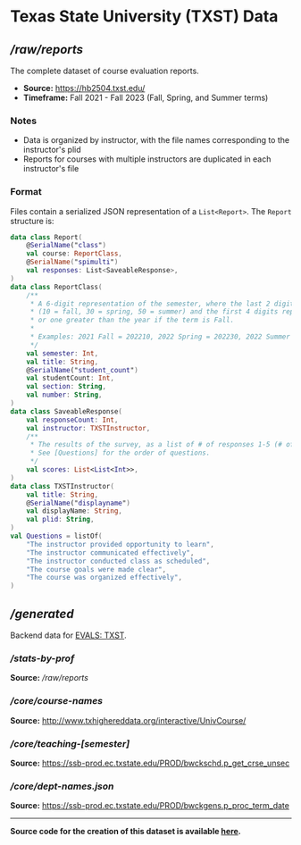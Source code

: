 # Texas State University (TXST) Data

## */raw/reports*

The complete dataset of course evaluation reports.

- **Source:** https://hb2504.txst.edu/
- **Timeframe:** Fall 2021 - Fall 2023 (Fall, Spring, and Summer terms)

### Notes
- Data is organized by instructor, with the file names corresponding to the instructor's plid
- Reports for courses with multiple instructors are duplicated in each instructor's file

### Format
Files contain a serialized JSON representation of a `List<Report>`. The `Report` structure is:

```kotlin
data class Report(
    @SerialName("class")
    val course: ReportClass,
    @SerialName("spimulti")
    val responses: List<SaveableResponse>,
)
data class ReportClass(
    /**
     * A 6-digit representation of the semester, where the last 2 digits represent the term
     * (10 = fall, 30 = spring, 50 = summer) and the first 4 digits represent the year if the term is Spring or Summer,
     * or one greater than the year if the term is Fall.
     *
     * Examples: 2021 Fall = 202210, 2022 Spring = 202230, 2022 Summer = 202250
     */
    val semester: Int,
    val title: String,
    @SerialName("student_count")
    val studentCount: Int,
    val section: String,
    val number: String,
)
data class SaveableResponse(
    val responseCount: Int,
    val instructor: TXSTInstructor,
    /**
     * The results of the survey, as a list of # of responses 1-5 (# of 1s, # of 2s, ...).
     * See [Questions] for the order of questions.
     */
    val scores: List<List<Int>>,
)
data class TXSTInstructor(
    val title: String,
    @SerialName("displayname")
    val displayName: String,
    val plid: String,
)
val Questions = listOf(
    "The instructor provided opportunity to learn",
    "The instructor communicated effectively",
    "The instructor conducted class as scheduled",
    "The course goals were made clear",
    "The course was organized effectively",
)
```

## */generated*

Backend data for [EVALS: TXST](https://opletter.github.io/course-evals/txst/).

### */stats-by-prof* 

**Source:** */raw/reports*

### */core/course-names*

**Source:** http://www.txhighereddata.org/interactive/UnivCourse/

### */core/teaching-[semester]*

**Source:** https://ssb-prod.ec.txstate.edu/PROD/bwckschd.p_get_crse_unsec

### */core/dept-names.json*

**Source:** https://ssb-prod.ec.txstate.edu/PROD/bwckgens.p_proc_term_date

---

**Source code for the creation of this dataset is available [here](https://github.com/opLetter/course-evals/tree/master/colleges/txst/src/main/kotlin/io/github/opletter/courseevals/txst).**

